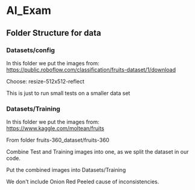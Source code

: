 # AI_Exam

## Folder Structure for data

### Datasets/config

In this folder we put the images from:
https://public.roboflow.com/classification/fruits-dataset/1/download

Choose: resize-512x512-reflect

This is just to run small tests on a smaller data set

### Datasets/Training

In this folder we put the images from:
https://www.kaggle.com/moltean/fruits

From folder fruits-360_dataset/fruits-360

Combine Test and Training images into one, as we split the dataset in our code.

Put the combined images into Datasets/Training

We don't include Onion Red Peeled cause of inconsistencies.
